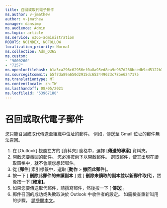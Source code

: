 ```yaml
---
title: 召回或取代電子郵件
ms.author: v-jmathew
author: v-jmathew
manager: dansimp
ms.audience: Admin
ms.topic: article
ms.service: o365-administration
ROBOTS: NOINDEX, NOFOLLOW
localization_priority: Normal
ms.collection: Adm_O365
ms.custom:
- "9000260"
- "7257"
ms.openlocfilehash: b1a5ca296c62956ef0a8a95ed8ea9c967d268bcedb9cd5122b39a9678ba1f152
ms.sourcegitcommit: b5f7da89a650d2915dc652449623c78be6247175
ms.translationtype: MT
ms.contentlocale: zh-TW
ms.lasthandoff: 08/05/2021
ms.locfileid: "53967180"
---
```

# <a name="recall-or-replace-email-message"></a>召回或取代電子郵件

您只能召回或取代傳送至組織中位址的郵件。 例如，傳送至 Gmail 位址的郵件無法召回。

1. 在 [Outlook] 視窗左方的 [資料夾] 窗格中，選擇 [**傳送的專案**] 資料夾。
2. 開啟您要撤回的郵件。 您必須按兩下以開啟郵件。 選取郵件，使其出現在讀取窗格中，就不會讓您想起郵件。
3. 從 [**郵件**] 索引標籤中，選取 [**動作**  >  **撤回此郵件**]。
4. 按一下 [ **刪除此郵件的未讀副本** ] 或 [ **刪除未讀取的副本並以新郵件取代**]，然後按一下 **[確定]**。
5. 如果您要傳送取代郵件，請撰寫郵件，然後按一下 [ **傳送**]。
6. 郵件召回的成功或失敗取決於 Outlook 中收件者的設定。 如需檢查重新叫用的步驟， [請參閱本文](https://support.office.com/article/recall-or-replace-an-email-message-that-you-sent-35027f88-d655-4554-b4f8-6c0729a723a0#tocheck)。
